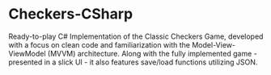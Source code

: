 # Checkers-CSharp
 
Ready-to-play C# Implementation of the Classic Checkers Game, developed with a focus on clean code and familiarization with the Model-View-ViewModel (MVVM) architecture. Along with the fully implemented game - presented in a slick UI - it also features save/load functions utilizing JSON.
